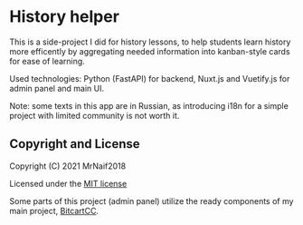 # History helper

This is a side-project I did for history lessons, to help students learn history more efficently by aggregating needed information into
kanban-style cards for ease of learning.

Used technologies: Python (FastAPI) for backend, Nuxt.js and Vuetify.js for admin panel and main UI.

Note: some texts in this app are in Russian, as introducing i18n for a simple project with limited community is not worth it.

## Copyright and License

Copyright (C) 2021 MrNaif2018

Licensed under the [MIT license](LICENSE)

Some parts of this project (admin panel) utilize the ready components of my main project, [BitcartCC](https://github.com/bitcartcc/bitcart).

